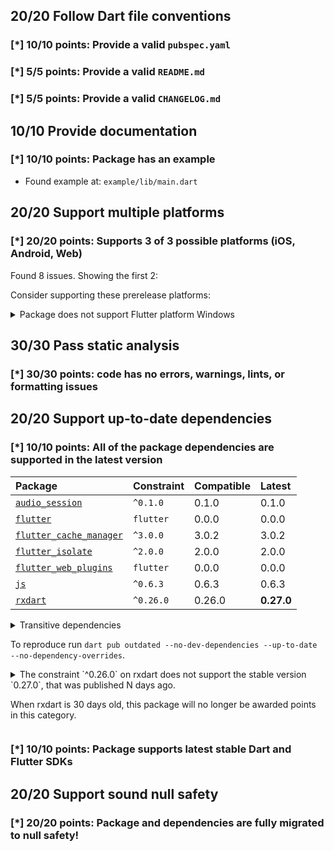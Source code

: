 ## 20/20 Follow Dart file conventions

### [*] 10/10 points: Provide a valid `pubspec.yaml`


### [*] 5/5 points: Provide a valid `README.md`


### [*] 5/5 points: Provide a valid `CHANGELOG.md`


## 10/10 Provide documentation

### [*] 10/10 points: Package has an example

* Found example at: `example/lib/main.dart`

## 20/20 Support multiple platforms

### [*] 20/20 points: Supports 3 of 3 possible platforms (**iOS**, **Android**, **Web**)

Found 8 issues. Showing the first 2:


Consider supporting these prerelease platforms:

<details>
<summary>
Package does not support Flutter platform Windows
</summary>

Because:
* `package:audio_service/audio_service.dart` that declares support for platforms: Android, iOS, macOS, Web
</details>

## 30/30 Pass static analysis

### [*] 30/30 points: code has no errors, warnings, lints, or formatting issues


## 20/20 Support up-to-date dependencies

### [*] 10/10 points: All of the package dependencies are supported in the latest version

|Package|Constraint|Compatible|Latest|
|:-|:-|:-|:-|
|[`audio_session`]|`^0.1.0`|0.1.0|0.1.0|
|[`flutter`]|`flutter`|0.0.0|0.0.0|
|[`flutter_cache_manager`]|`^3.0.0`|3.0.2|3.0.2|
|[`flutter_isolate`]|`^2.0.0`|2.0.0|2.0.0|
|[`flutter_web_plugins`]|`flutter`|0.0.0|0.0.0|
|[`js`]|`^0.6.3`|0.6.3|0.6.3|
|[`rxdart`]|`^0.26.0`|0.26.0|**0.27.0**|

<details><summary>Transitive dependencies</summary>

|Package|Constraint|Compatible|Latest|
|:-|:-|:-|:-|
|[`archive`]|-|3.1.2|3.1.2|
|[`async`]|-|2.6.1|2.6.1|
|[`characters`]|-|1.1.0|1.1.0|
|[`charcode`]|-|1.2.0|1.2.0|
|[`clock`]|-|1.1.0|1.1.0|
|[`collection`]|-|1.15.0|1.15.0|
|[`crypto`]|-|3.0.1|3.0.1|
|[`ffi`]|-|1.0.0|1.0.0|
|[`file`]|-|6.1.0|6.1.0|
|[`http`]|-|0.13.3|0.13.3|
|[`http_parser`]|-|4.0.0|4.0.0|
|[`image`]|-|3.0.2|3.0.2|
|[`meta`]|-|1.3.0|1.3.0|
|[`path`]|-|1.8.0|1.8.0|
|[`path_provider`]|-|2.0.1|2.0.1|
|[`path_provider_linux`]|-|2.0.0|2.0.0|
|[`path_provider_macos`]|-|2.0.0|2.0.0|
|[`path_provider_platform_interface`]|-|2.0.1|2.0.1|
|[`path_provider_windows`]|-|2.0.1|2.0.1|
|[`pedantic`]|-|1.11.0|1.11.0|
|[`petitparser`]|-|4.1.0|4.1.0|
|[`platform`]|-|3.0.0|3.0.0|
|[`plugin_platform_interface`]|-|2.0.0|2.0.0|
|[`process`]|-|4.2.1|4.2.1|
|[`sky_engine`]|-|0.0.99|0.0.99|
|[`source_span`]|-|1.8.1|1.8.1|
|[`sqflite`]|-|2.0.0+3|2.0.0+3|
|[`sqflite_common`]|-|2.0.0+2|2.0.0+2|
|[`string_scanner`]|-|1.1.0|1.1.0|
|[`synchronized`]|-|3.0.0|3.0.0|
|[`term_glyph`]|-|1.2.0|1.2.0|
|[`typed_data`]|-|1.3.0|1.3.0|
|[`uuid`]|-|3.0.4|3.0.4|
|[`vector_math`]|-|2.1.0|2.1.0|
|[`win32`]|-|2.0.5|2.0.5|
|[`xdg_directories`]|-|0.2.0|0.2.0|
|[`xml`]|-|5.1.0|5.1.0|
</details>

To reproduce run `dart pub outdated --no-dev-dependencies --up-to-date --no-dependency-overrides`.

[`audio_session`]: https://pub.dev/packages/audio_session
[`flutter`]: https://pub.dev/packages/flutter
[`flutter_cache_manager`]: https://pub.dev/packages/flutter_cache_manager
[`flutter_isolate`]: https://pub.dev/packages/flutter_isolate
[`flutter_web_plugins`]: https://pub.dev/packages/flutter_web_plugins
[`js`]: https://pub.dev/packages/js
[`rxdart`]: https://pub.dev/packages/rxdart
[`archive`]: https://pub.dev/packages/archive
[`async`]: https://pub.dev/packages/async
[`characters`]: https://pub.dev/packages/characters
[`charcode`]: https://pub.dev/packages/charcode
[`clock`]: https://pub.dev/packages/clock
[`collection`]: https://pub.dev/packages/collection
[`crypto`]: https://pub.dev/packages/crypto
[`ffi`]: https://pub.dev/packages/ffi
[`file`]: https://pub.dev/packages/file
[`http`]: https://pub.dev/packages/http
[`http_parser`]: https://pub.dev/packages/http_parser
[`image`]: https://pub.dev/packages/image
[`meta`]: https://pub.dev/packages/meta
[`path`]: https://pub.dev/packages/path
[`path_provider`]: https://pub.dev/packages/path_provider
[`path_provider_linux`]: https://pub.dev/packages/path_provider_linux
[`path_provider_macos`]: https://pub.dev/packages/path_provider_macos
[`path_provider_platform_interface`]: https://pub.dev/packages/path_provider_platform_interface
[`path_provider_windows`]: https://pub.dev/packages/path_provider_windows
[`pedantic`]: https://pub.dev/packages/pedantic
[`petitparser`]: https://pub.dev/packages/petitparser
[`platform`]: https://pub.dev/packages/platform
[`plugin_platform_interface`]: https://pub.dev/packages/plugin_platform_interface
[`process`]: https://pub.dev/packages/process
[`sky_engine`]: https://pub.dev/packages/sky_engine
[`source_span`]: https://pub.dev/packages/source_span
[`sqflite`]: https://pub.dev/packages/sqflite
[`sqflite_common`]: https://pub.dev/packages/sqflite_common
[`string_scanner`]: https://pub.dev/packages/string_scanner
[`synchronized`]: https://pub.dev/packages/synchronized
[`term_glyph`]: https://pub.dev/packages/term_glyph
[`typed_data`]: https://pub.dev/packages/typed_data
[`uuid`]: https://pub.dev/packages/uuid
[`vector_math`]: https://pub.dev/packages/vector_math
[`win32`]: https://pub.dev/packages/win32
[`xdg_directories`]: https://pub.dev/packages/xdg_directories
[`xml`]: https://pub.dev/packages/xml

<details>
<summary>
The constraint `^0.26.0` on rxdart does not support the stable version `0.27.0`, that was published N days ago. 

 When rxdart is 30 days old, this package will no longer be awarded points in this category.
</summary>

Try running `dart pub upgrade --major-versions rxdart` to update the constraint.
</details>

### [*] 10/10 points: Package supports latest stable Dart and Flutter SDKs


## 20/20 Support sound null safety

### [*] 20/20 points: Package and dependencies are fully migrated to null safety!
